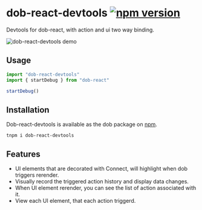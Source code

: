# dob-react-devtools [![npm version](https://img.shields.io/npm/v/dob-react-devtools.svg?style=flat)](https://www.npmjs.com/package/dob-react-devtools)

Devtools for dob-react, with action and ui two way binding.

![dob-react-devtools demo](https://user-images.githubusercontent.com/7970947/31849585-433f33d2-b60a-11e7-9a31-da84032b692a.gif)

## Usage

```typescript
import "dob-react-devtools"
import { startDebug } from "dob-react"

startDebug()
```

## Installation

Dob-react-devtools is available as the dob package on [npm](https://www.npmjs.com/package/dob-react-devtools).

```
tnpm i dob-react-devtools
```

## Features

- UI elements that are decorated with Connect, will highlight when dob triggers rerender.
- Visually record the triggered action history and display data changes.
- When UI element rerender, you can see the list of action associated with it.
- View each UI element, that each action triggerd.